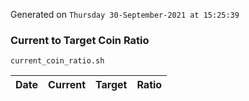 Generated on `Thursday 30-September-2021 at 15:25:39`

### Current to Target Coin Ratio
`current_coin_ratio.sh`

Date|Current|Target|Ratio
---|---|---|---
